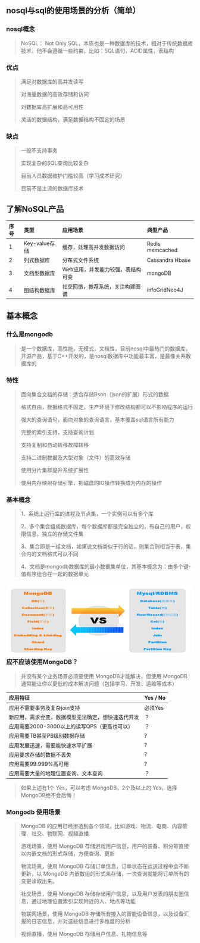 ## nosql与sql的使用场景的分析（简单）

### nosql概念

> NoSQL： Not Only SQL，本质也是一种数据库的技术，相对于传统数据库技术，他不会遵循一些约束，比如：SQL语句，ACID属性，表结构

### 优点

> 满足对数据库的高并发读写
>
> 对海量数据的高效存储和访问
>
> 对数据库高扩展和高可用性
>
> 灵活的数据结构，满足数据结构不固定的场景

### 缺点

> 一般不支持事务
>
> 实现复杂的SQL查询比较复杂
>
> 目前人员数据维护门槛较高（学习成本研究）
>
> 目前不是主流的数据库技术

## 了解NoSQL产品

| 序号 | 类型 | 应用场景 | 典型产品 |
| :--- | :--- | :--- | :--- |
| 1 | Key-value存储 | 缓存，处理高并发数据访问 | Redis memcached |
| 2 | 列式数据库 | 分布式文件系统 | Cassandra Hbase |
| 3 | 文档型数据库 | Web应用，并发能力较强，表结构可变 | mongoDB |
| 4 | 图结构数据库 | 社交网络，推荐系统，关注构建图谱 | infoGridNeo4J |

## 基本概念

### 什么是mongodb

> 是一个数据库，高性能，无模式，文档性，目前nosql中最热门的数据库，开源产品，基于C++开发的，是nosql数据库中功能最丰富，是最像关系数据库的

### 特性

> 面向集合文档的存储：适合存储Bson（json的扩展）形式的数据
>
> 格式自由，数据格式不固定，生产环境下修改结构都可以不影响程序的运行
>
> 强大的查询语句，面向对象的查询语言，基本覆盖sql语言所有能力
>
> 完整的索引支持，支持查询计划
>
> 支持复制和自动转移故障转移
>
> 支持二进制数据及大型对象（文件）的高效存储
>
> 使用分片集群提升系统扩展性
>
> 使用内存映射存储引擎，把磁盘的IO操作转换成为内存的操作

### 基本概念

> 1、系统上运行库的进程及节点集，一个实例可以有多个库
>
> 2、多个集合组成数据库，每个数据库都是完全独立的，有自己的用户，权限信息，独立的存储文件集
>
> 3、集合即是一组文档，如果说文档类似于行的话，则集合则相当于表，集合内的文档格式可以不同
>
> 4、文档是mongodb数据库的最小数据集单位，其基本概念为：由多个键-值有序组合在一起的数据单元

### ![](/assets/44ghghg.png)应不应该使用MongoDB？

> 并没有某个业务场景必须要使用 MongoDB才能解决，但使用 MongoDB 通常能让你以更低的成本解决问题（包括学习、开发、运维等成本）

| 应用特征 | Yes / No |
| :--- | :--- |
| 应用不需要事务及复杂join支持 | 必须Yes |
| 新应用，需求会变，数据模型无法确定，想快速迭代开发 | ？ |
| 应用需要2000-3000以上的读写QPS（更高也可以） | ？ |
| 应用需要TB甚至PB级别数据存储 | ? |
| 应用发展迅速，需要能快速水平扩展 | ? |
| 应用要求存储的数据不丢失 | ? |
| 应用需要99.999%高可用 | ? |
| 应用需要大量的地理位置查询、文本查询 | ？ |

> 如果上述有1个 Yes，可以考虑 MongoDB，2个及以上的 Yes，选择MongoDB绝不会后悔！

### Mongodb 使用场景

> MongoDB 的应用已经渗透到各个领域，比如游戏、物流、电商、内容管理、社交、物联网、视频直播
>
> 游戏场景，使用 MongoDB 存储游戏用户信息，用户的装备、积分等直接以内嵌文档的形式存储，方便查询、更新
>
> 物流场景，使用 MongoDB 存储订单信息，订单状态在运送过程中会不断更新，以 MongoDB 内嵌数组的形式来存储，一次查询就能将订单所有的变更读取出来。
>
> 社交场景，使用 MongoDB 存储存储用户信息，以及用户发表的朋友圈信息，通过地理位置索引实现附近的人、地点等功能
>
> 物联网场景，使用 MongoDB 存储所有接入的智能设备信息，以及设备汇报的日志信息，并对这些信息进行多维度的分析
>
> 视频直播，使用 MongoDB 存储用户信息、礼物信息等



